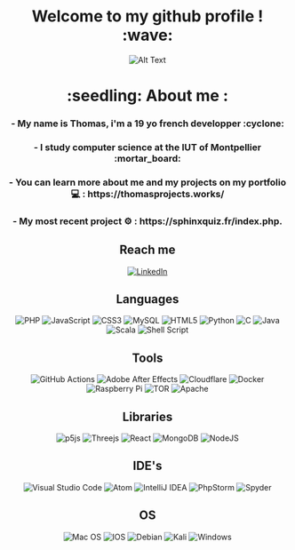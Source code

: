 <div align="center"> 
<h1>Welcome to my github profile ! :wave:</h1>
  
![Alt Text](https://media.giphy.com/media/13UFvD5Pv1xjSU/giphy.gif)

<h1>:seedling: About me :</h1>



  
  <h3>- My name is Thomas, i'm a 19 yo french developper :cyclone:</H3>
  <h3>- I study computer science at the IUT of Montpellier :mortar_board:</h3>
  <h3>- You can learn more about me and my projects on my portfolio 💻 : https://thomasprojects.works/</h3>
  <h3>- My most recent project ⚙️ : https://sphinxquiz.fr/index.php. </h3>
  
<h2>Reach me</h2>

<a target="_blank" rel="noopener noreferrer" href="https://www.linkedin.com/in/thomas-mauran-9238371b7/"> ![LinkedIn](https://img.shields.io/badge/linkedin-%230077B5.svg?style=for-the-badge&logo=linkedin&logoColor=white)</a>
  
  <h2>Languages</h2>


  ![PHP](https://img.shields.io/badge/php-%23777BB4.svg?style=for-the-badge&logo=php&logoColor=white)
  ![JavaScript](https://img.shields.io/badge/javascript-%23323330.svg?style=for-the-badge&logo=javascript&logoColor=%23F7DF1E)
  ![CSS3](https://img.shields.io/badge/css3-%231572B6.svg?style=for-the-badge&logo=css3&logoColor=white)
  ![MySQL](https://img.shields.io/badge/mysql-%2300f.svg?style=for-the-badge&logo=mysql&logoColor=white)
  ![HTML5](https://img.shields.io/badge/html5-%23E34F26.svg?style=for-the-badge&logo=html5&logoColor=white)
  ![Python](https://img.shields.io/badge/python-3670A0?style=for-the-badge&logo=python&logoColor=ffdd54)
  ![C](https://img.shields.io/badge/c-%2300599C.svg?style=for-the-badge&logo=c&logoColor=white)
  ![Java](https://img.shields.io/badge/java-%23ED8B00.svg?style=for-the-badge&logo=java&logoColor=white)
  ![Scala](https://img.shields.io/badge/scala-%23DC322F.svg?style=for-the-badge&logo=scala&logoColor=white)
  ![Shell Script](https://img.shields.io/badge/shell_script-%23121011.svg?style=for-the-badge&logo=gnu-bash&logoColor=white)


  <h2>Tools</h2>

  ![GitHub Actions](https://img.shields.io/badge/github%20actions-%232671E5.svg?style=for-the-badge&logo=githubactions&logoColor=white) 
  ![Adobe After Effects](https://img.shields.io/badge/Adobe%20After%20Effects-9999FF.svg?style=for-the-badge&logo=Adobe%20After%20Effects&logoColor=white)
  ![Cloudflare](https://img.shields.io/badge/Cloudflare-F38020?style=for-the-badge&logo=Cloudflare&logoColor=white)
  ![Docker](https://img.shields.io/badge/docker-%230db7ed.svg?style=for-the-badge&logo=docker&logoColor=white)
  ![Raspberry Pi](https://img.shields.io/badge/-RaspberryPi-C51A4A?style=for-the-badge&logo=Raspberry-Pi)
  ![TOR](https://img.shields.io/badge/tor-%237E4798.svg?style=for-the-badge&logo=tor-project&logoColor=white)
  ![Apache](https://img.shields.io/badge/apache-%23D42029.svg?style=for-the-badge&logo=apache&logoColor=white)



  <h2>Libraries</h2>

  ![p5js](https://img.shields.io/badge/p5.js-ED225D?style=for-the-badge&logo=p5.js&logoColor=FFFFFF)
  ![Threejs](https://img.shields.io/badge/threejs-black?style=for-the-badge&logo=three.js&logoColor=white)
  ![React](https://img.shields.io/badge/react-%2320232a.svg?style=for-the-badge&logo=react&logoColor=%2361DAFB)
  ![MongoDB](https://img.shields.io/badge/MongoDB-%234ea94b.svg?style=for-the-badge&logo=mongodb&logoColor=white)
  ![NodeJS](https://img.shields.io/badge/node.js-6DA55F?style=for-the-badge&logo=node.js&logoColor=white)
  
  <h2>IDE's</h2>

  ![Visual Studio Code](https://img.shields.io/badge/Visual%20Studio%20Code-0078d7.svg?style=for-the-badge&logo=visual-studio-code&logoColor=white)
  ![Atom](https://img.shields.io/badge/Atom-%2366595C.svg?style=for-the-badge&logo=atom&logoColor=white)
  ![IntelliJ IDEA](https://img.shields.io/badge/IntelliJIDEA-000000.svg?style=for-the-badge&logo=intellij-idea&logoColor=white)
  ![PhpStorm](https://img.shields.io/badge/phpstorm-143?style=for-the-badge&logo=phpstorm&logoColor=black&color=black&labelColor=darkorchid)
  ![Spyder](https://img.shields.io/badge/Spyder-838485?style=for-the-badge&logo=spyder%20ide&logoColor=maroon)

  <h2>OS</h2>

  ![Mac OS](https://img.shields.io/badge/mac%20os-000000?style=for-the-badge&logo=macos&logoColor=F0F0F0)
  ![IOS](https://img.shields.io/badge/iOS-000000?style=for-the-badge&logo=ios&logoColor=white)
  ![Debian](https://img.shields.io/badge/Debian-D70A53?style=for-the-badge&logo=debian&logoColor=white)
  ![Kali](https://img.shields.io/badge/Kali-268BEE?style=for-the-badge&logo=kalilinux&logoColor=white)
  ![Windows](https://img.shields.io/badge/Windows-0078D6?style=for-the-badge&logo=windows&logoColor=white)
</div>


